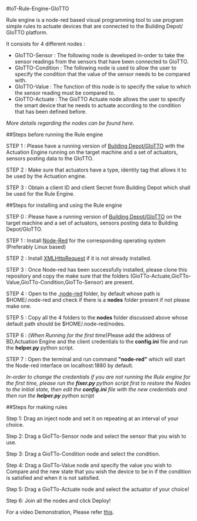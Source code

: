 #IoT-Rule-Engine-GIoTTO

Rule engine is a node-red based visual programming tool to use program simple rules to actuate devices that are connected to the Building Depot/ GIoTTO platform.

It consists for 4 different nodes :

- GIoTTO-Sensor : The following node is developed in-order to take the sensor readings from the sensors that have been connected to GioTTO.
- GIoTTO-Condition : The following node is used to allow the user to specify the condition that the value of the sensor needs to be compared with.
- GIoTTO-Value : The function of this node is to specify the value to which the sensor reading must be compared to.
- GIoTTO-Actuate : The GioTTO Actuate node allows the user to specify the smart device that he needs to actuate according to the condition that has been defined before.

_More details regarding the nodes can be found here._

##Steps before running the Rule engine

STEP 1 : Please have a running version of [Building Depot/GIoTTO](http://iotexpedition.org/downloads.html) with the Actuation Engine running on the target machine and a set of actuators, sensors posting data to the GIoTTO.

STEP 2 : Make sure that actuators have a type, identity tag that allows it to be used by the Actuation engine.

STEP 3 : Obtain a client ID and client Secret from Building Depot which shall be used for the Rule Engine.

##Steps for installing and using the Rule engine

STEP 0 : Please have a running version of [Building Depot/GIoTTO](http://iotexpedition.org/downloads.html) on the target machine and a set of actuators, sensors posting data to Building Depot/GIoTTO.

STEP 1 : Install [Node-Red](https://nodered.org/docs/getting-started/installation) for the corresponding operating system (Preferably Linux based)

STEP 2 : Install [XMLHttpRequest](https://www.npmjs.com/package/xmlhttprequest) if it is not already installed.

STEP 3 : Once Node-red has been successfully installed, please clone this repository and copy the make sure that the  folders (GioTTo-Actuate,GioTTo-Value,GioTTo-Condition,GioTTo-Sensor) are present.

STEP 4 : Open to the   [.node-red](https://nodered.org/docs/configuration) folder, by default whose path is $HOME/.node-red and check if there is a **nodes** folder present if not please make one.

STEP 5 : Copy all the 4 folders to the **nodes**  folder discussed above whose default path should be $HOME/.node-red/nodes.

STEP 6 : (*When Running for the first time*)Please add the address of BD,Actuation Engine and the client credentials to the **config.ini** file and run the **helper.py** python script. 

STEP 7 : Open the terminal and run command **&quot;node-red&quot;** which will start the Node-red interface on localhost:1880 by default.

*In-order to change the credentials if you are not running the Rule engine for the first time, please run the **fixer.py** python script first to restore the Nodes to the initial state, then edit the **config.ini** file with the new credentials and then run the **helper.py** python script*

##Steps for making rules

Step 1: Drag an inject node and set it on repeating at an interval of your choice.

Step 2: Drag a GioTTo-Sensor node and select the sensor that you wish to use.

Step 3: Drag a GioTTo-Condition node and select the condition.

Step 4: Drag a GioTTo-Value node and specify the value you wish to Compare and the new state that you wish the device to be in if the condition is satisfied and when it is not satisfied.

Step 5: Drag a GioTTo-Actuate node and select the actuator of your choice!

Step 6: Join all the nodes and click Deploy!

For a video Demonstration, Please refer [this](https://www.youtube.com/watch?v=79BcuO4kHEE).
